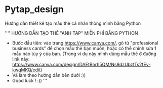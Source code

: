 # Pytap_design
Hướng dẫn thiết kế tạo mẫu thẻ cá nhân thông mình bằng Python

''''
HƯỚNG DẪN TẠO THẺ  "ANH TAP" MIỄN PHÍ BẰNG PYTHON

- Bước đầu tiên: vào trang https://www.canva.com/, gõ từ 
"professional business cards"  để chọn mẫu thẻ bạn muốn, 
hoặc có thể chỉnh sửa 1 mẫu nào tùy ý của bạn.
(Trong ví dụ này mình dùng mẫu thẻ ở đường link này:
 https://www.canva.com/design/DAEtBhrh5QM/Ns8dzUbztTs2fEv-kwqMKQ/edit)
- Và làm theo hướng dẫn bên dưới :))
- Good luck ! :))
'''
